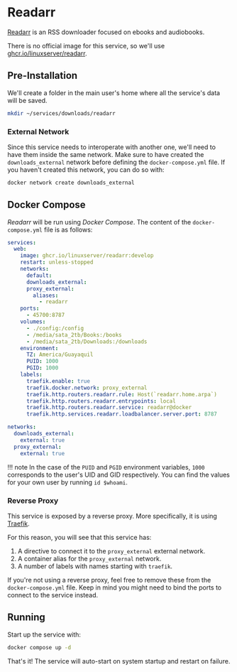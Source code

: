 # Readarr

[Readarr](https://readarr.com/) is an RSS downloader focused on ebooks and audiobooks.

There is no official image for this service, so we'll use [ghcr.io/linuxserver/readarr](https://hub.docker.com/r/linuxserver/readarr).

## Pre-Installation

We'll create a folder in the main user's home where all the service's data will be saved.

```bash
mkdir ~/services/downloads/readarr
```

### External Network

Since this service needs to interoperate with another one, we'll need to have them inside the same network. Make sure to have created the `downloads_external` network before defining the `docker-compose.yml` file. If you haven't created this network, you can do so with:

```bash
docker network create downloads_external
```

## Docker Compose

*Readarr* will be run using *Docker Compose*. The content of the `docker-compose.yml` file is as follows:

```yaml
services:
  web:
    image: ghcr.io/linuxserver/readarr:develop
    restart: unless-stopped
    networks:
      default:
      downloads_external:
      proxy_external:
        aliases:
          - readarr
    ports:
      - 45700:8787
    volumes:
      - ./config:/config
      - /media/sata_2tb/Books:/books
      - /media/sata_2tb/Downloads:/downloads
    environment:
      TZ: America/Guayaquil
      PUID: 1000
      PGID: 1000
    labels:
      traefik.enable: true
      traefik.docker.network: proxy_external
      traefik.http.routers.readarr.rule: Host(`readarr.home.arpa`)
      traefik.http.routers.readarr.entrypoints: local
      traefik.http.routers.readarr.service: readarr@docker
      traefik.http.services.readarr.loadbalancer.server.port: 8787

networks:
  downloads_external:
    external: true
  proxy_external:
    external: true
```

!!! note
    In the case of the `PUID` and `PGID` environment variables, `1000` corresponds to the user's UID and GID respectively. You can find the values for your own user by running `id $whoami`.

### Reverse Proxy

This service is exposed by a reverse proxy. More specifically, it is using [Traefik](../networking/traefik.md).

For this reason, you will see that this service has:

1. A directive to connect it to the `proxy_external` external network.
2. A container alias for the `proxy_external` network.
3. A number of labels with names starting with `traefik`.

If you're not using a reverse proxy, feel free to remove these from the `docker-compose.yml` file.
Keep in mind you might need to bind the ports to connect to the service instead.

## Running

Start up the service with:

```bash
docker compose up -d
```

That's it! The service will auto-start on system startup and restart on failure.
